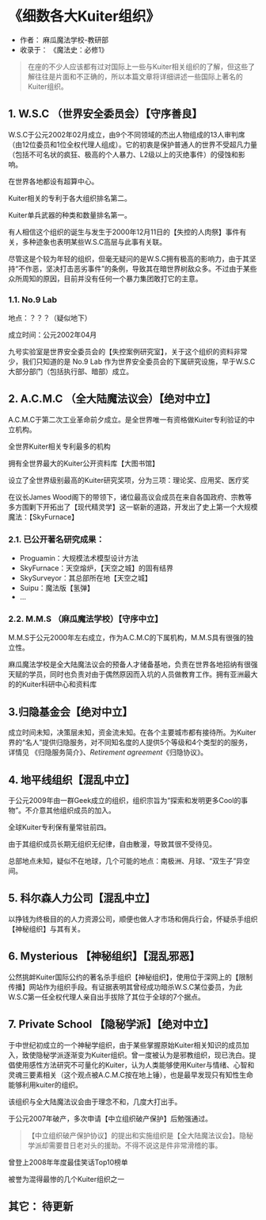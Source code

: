# 《细数各大Kuiter组织》

- 作者： 麻瓜魔法学校-教研部
- 收录于： 《魔法史：必修1》

> 在座的不少人应该都有过对国际上一些与Kuiter相关组织的了解，但这些了解往往是片面和不正确的，所以本篇文章将详细讲述一些国际上著名的Kuiter组织。

## 1. W.S.C （世界安全委员会）【守序善良】

W.S.C于公元2002年02月成立，由9个不同领域的杰出人物组成的13人审判席（由12位委员和1位全权代理人组成）。它的初衷是保护普通人的世界不受超凡力量（包括不可名状的疯狂、极高的个人暴力、L2级以上的灭绝事件）的侵蚀和影响。

在世界各地都设有超算中心。

Kuiter相关的专利于各大组织排名第二。

Kuiter单兵武器的种类和数量排名第一。

有人相信这个组织的诞生与发生于2000年12月11日的【失控的人肉祭】事件有关，多种迹象也表明某些W.S.C高层与此事有关联。

尽管这是个较为年轻的组织，但毫无疑问的是W.S.C拥有极高的影响力，由于其坚持“不作恶，坚决打击恶劣事件”的条例，导致其在暗世界树敌众多。不过由于某些众所周知的原因，目前并没有任何一个暴力集团敢打它的主意。

### 1.1. No.9 Lab

地点：？？？（疑似地下）

成立时间：公元2002年04月

九号实验室是世界安全委员会的【失控案例研究室】，关于这个组织的资料非常少，我们只知道的是 No.9 Lab 作为世界安全委员会的下属研究设施，早于W.S.C大部分部门（包括执行部、暗部）成立。

## 2. A.C.M.C （全大陆魔法议会）【绝对中立】

A.C.M.C于第二次工业革命前夕成立。是全世界唯一有资格做Kuiter专利验证的中立机构。

全世界Kuiter相关专利最多的机构

拥有全世界最大的Kuiter公开资料库【大图书馆】

设立了全世界级别最高的Kuiter研究奖项，分为三项：理论奖、应用奖、医疗奖

在议长James Wood阁下的带领下，诸位最高议会成员在来自各国政府、宗教等多方围剿下开拓出了【现代精灵学】这一崭新的道路，开发出了史上第一个大规模魔法：【SkyFurnace】

### 2.1. 已公开著名研究成果：

- Proguamin：大规模法术模型设计方法
- SkyFurnace：天空熔炉，【天空之城】的固有结界
- SkySurveyor：其总部所在地【天空之城】
- Suipu：魔法版【氢弹】
- ...

### 2.2. M.M.S （麻瓜魔法学校）【守序中立】

M.M.S于公元2000年左右成立，作为A.C.M.C的下属机构，M.M.S具有很强的独立性。

麻瓜魔法学校是全大陆魔法议会的预备人才储备基地，负责在世界各地招纳有很强天赋的学员，同时也负责对由于偶然原因而入坑的人员做教育工作。拥有亚洲最大的的Kuiter科研中心和资料库

## 3.归隐基金会【绝对中立】

成立时间未知，决策层未知，资金流未知。在各个主要城市都有接待所。为Kuiter界的“名人”提供归隐服务，对不同知名度的人提供5个等级和4个类型的的服务，详情见 《归隐服务简介》、*Retirement agreement*《归隐协议》。

## 4. 地平线组织【混乱中立】

于公元2009年由一群Geek成立的组织，组织宗旨为“探索和发明更多Cool的事物”。不介意其他组织成员的加入。

<!-- 大部分都是程序员（雾 -->

全球Kuiter专利保有量常驻前四。

由于其组织成员长期无组织无纪律，自由散漫，导致其很不受待见。

总部地点未知，疑似不在地球，几个可能的地点：南极洲、月球、“双生子”异空间。

<!-- 其实并没有总部啦，只有网络会议 -->

## 5. 科尔森人力公司【混乱中立】

以挣钱为终极目的的人力资源公司，顺便也做人才市场和佣兵行会，怀疑杀手组织【神秘组织】与其有关。

## 6. Mysterious 【神秘组织】【混乱邪恶】

公然挑衅Kuiter国际公约的著名杀手组织【神秘组织】，使用位于深网上的【限制传播】网站作为组织手段。有证据表明其曾经成功暗杀W.S.C某位委员，为此W.S.C第一任全权代理人亲自出手拔除了其位于全球的7个据点。

## 7. Private School 【隐秘学派】【绝对中立】

于中世纪初成立的一个神秘学组织，由于某些掌握原始Kuiter相关知识的成员加入，致使隐秘学派逐渐变为Kuiter组织。曾一度被认为是邪教组织，现已洗白。提倡使用感性方法研究不可量化的Kuiter，认为人类能够使用Kuiter与情绪、心智和灵魂三要素相关（这个观点被A.C.M.C按在地上锤），也是最早发现只有知性生命能够利用kuiter的组织。

该组织与全大陆魔法议会由于理念不和，几度大打出手。

于公元2007年破产，多次申请【中立组织破产保护】后勉强通过。

> 【中立组织破产保护协议】的提出和实施组织是【全大陆魔法议会】。隐秘学派却需要昔日老对头的援助。不得不说这是件非常滑稽的事。

曾登上2008年年度最佳笑话Top10榜单

被誉为混得最惨的几个Kuiter组织之一

## 其它： 待更新